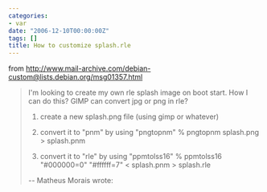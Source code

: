 ```yaml
---
categories:
- var
date: "2006-12-10T00:00:00Z"
tags: []
title: How to customize splash.rle
---
```


from http://www.mail-archive.com/debian-custom@lists.debian.org/msg01357.html

> I'm looking to create my own rle splash image on boot start. How I can do
> this? GIMP can convert jpg or png in rle?
> 1. create a new splash.png file (using gimp or whatever)
>
> 2. convert it to "pnm" by using "pngtopnm"
>     % pngtopnm splash.png > splash.pnm
>
> 3. convert it to "rle" by using "ppmtolss16"
>      % ppmtolss16 "#000000=0" "#ffffff=7" < splash.pnm > splash.rle</pre>
>
> --
> Matheus Morais wrote:
